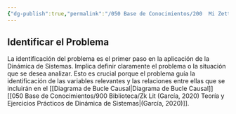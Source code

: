 ```yaml
---
{"dg-publish":true,"permalink":"/050 Base de Conocimientos/200  Mi Zettelkasten/040 Teoría General de Sistemas (TGS)/Zk Identificar el Problema/","tags":["problema"]}
---
```


## Identificar el Problema

La identificación del problema es el primer paso en la aplicación de la Dinámica de Sistemas. Implica definir claramente el problema o la situación que se desea analizar. Esto es crucial porque el problema guía la identificación de las variables relevantes y las relaciones entre ellas que se incluirán en el [[Diagrama de Bucle Causal\|Diagrama de Bucle Causal]]  [[050 Base de Conocimientos/900 Biblioteca/Zk Lit (García, 2020) Teoría y Ejercicios Prácticos de Dinámica de Sistemas\|(García, 2020)]]. 

